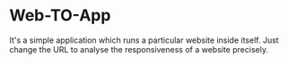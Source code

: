 # Web-TO-App
It's a simple application which runs a particular website inside itself. Just change the URL to analyse the responsiveness of a website precisely.
